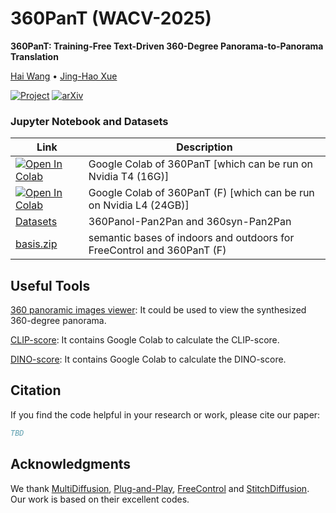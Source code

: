 # 360PanT (WACV-2025)

**360PanT: Training-Free Text-Driven 360-Degree Panorama-to-Panorama Translation**

[Hai Wang](https://littlewhitesea.github.io/) • [Jing-Hao Xue](https://www.homepages.ucl.ac.uk/~ucakjxu/)

[![Project](https://img.shields.io/badge/Project-Website-orange)](https://littlewhitesea.github.io/360PanT.github.io/)
[![arXiv](https://img.shields.io/badge/arXiv-TBD-b31b1b.svg)](https://arxiv.org/pdf/%3CARXIV%20PAPER%20ID%3E)

### Jupyter Notebook and Datasets

| Link | Description
| --- | --- |
[![Open In Colab](https://colab.research.google.com/assets/colab-badge.svg)](https://colab.research.google.com/github/littlewhitesea/360PanT/blob/main/360PanT.ipynb) | Google Colab of 360PanT [which can be run on Nvidia T4 (16G)]
[![Open In Colab](https://colab.research.google.com/assets/colab-badge.svg)](https://colab.research.google.com/github/littlewhitesea/360PanT/blob/main/360PanT_(F).ipynb) | Google Colab of 360PanT (F) [which can be run on Nvidia L4 (24GB)]
[Datasets](https://drive.google.com/file/d/1L6-zczpGk08J8ex1-p3Leb8XfmjMg8Qu/view?usp=sharing) | 360PanoI-Pan2Pan and 360syn-Pan2Pan
[basis.zip](https://drive.google.com/file/d/1_ezbzljckjqg4Qjx9xfmaK4___xHTZrC/view?usp=sharing) | semantic bases of indoors and outdoors for FreeControl and 360PanT (F)

## Useful Tools

[360 panoramic images viewer](https://renderstuff.com/tools/360-panorama-web-viewer/): It could be used to view the synthesized 360-degree panorama.

[CLIP-score](https://github.com/OpenAI/CLIP): It contains Google Colab to calculate the CLIP-score.

[DINO-score](https://github.com/omerbt/Splice): It contains Google Colab to calculate the DINO-score.


## Citation
If you find the code helpful in your research or work, please cite our paper:
```Bibtex
TBD
```

## Acknowledgments

We thank [MultiDiffusion](https://github.com/omerbt/MultiDiffusion), [Plug-and-Play](https://github.com/MichalGeyer/plug-and-play), [FreeControl](https://github.com/genforce/freecontrol) and [StitchDiffusion](https://github.com/littlewhitesea/StitchDiffusion). Our work is based on their excellent codes. 
